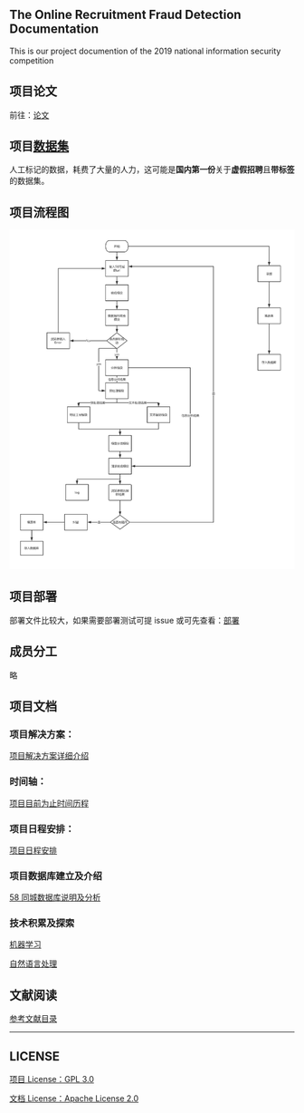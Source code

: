 ## The Online Recruitment Fraud Detection Documentation

This is our project documention of the 2019 national information security competition

## 项目论文

前往：[论文](./issue/基于机器学习的在线招聘欺诈检测平台.pdf)

## 项目[数据集](.\orfd\Core\excels)

人工标记的数据，耗费了大量的人力，这可能是**国内第一份**关于**虚假招聘**且**带标签**的数据集。

## 项目流程图

![作品流程图](./README.assets/作品流程图.png)

## 项目部署

部署文件比较大，如果需要部署测试可提 issue 或可先查看：[部署](./issue/作品核心功能环境部署及使用须知.pdf)

## 成员分工

略

## 项目文档

### 项目解决方案：

[项目解决方案详细介绍](./solution.md)

### 时间轴：

[项目目前为止时间历程](./Timeline.md)

### 项目日程安排：

[项目日程安排](./schedules)

### 项目数据库建立及介绍

[58 同城数据库说明及分析](./DB.md)

### 技术积累及探索

[机器学习](./ML)

[自然语言处理](./NLP)

## 文献阅读

[参考文献目录](./papers)

---

## LICENSE

[项目 License：GPL 3.0](../LICENSE)

[文档 License：Apache License 2.0](./LICENSE)